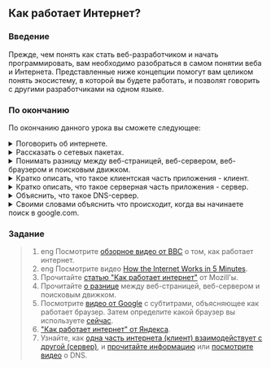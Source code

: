 ## Как работает Интернет?

### Введение

Прежде, чем понять как стать веб-разработчиком и начать программировать, вам необходимо разобраться в самом понятии веба и Интернета. Представленные ниже концепции помогут вам целиком понять экосистему, в которой вы будете работать, и позволят говорить с другими разработчиками на одном языке.

### По окончанию

По окончанию данного урока вы сможете следующее:

<details>
  <summary>Поговорить об интернете.</summary>
  <ul><ul>
    <li>Интернет - это сеть связанных между собой компьютеров. Компьютеров со всего мира! Каждый из этих компьютеров может общаться с другим посредством различных сообщений в определенном формате.</li>
  </ul></ul>
 </details>

 <details>
  <summary>Рассказать о сетевых пакетах.</summary>
  <ul><ul>
    <li>Пакеты - информация в интернете. Пакеты следуют от отправителя к получателю в определенном формате и содержат всю необходимую информацию для взаимодействия </li>
  </ul></ul>
 </details>

<details>
  <summary>Понимать разницу между веб-страницей, веб-сервером, веб-браузером и поисковым движком.</summary>
  <ul><ul>
    <li>Веб-страницу вы просматриваете в своем браузере.</li>
    <li>Веб-сервер - это компьютер, на котором запускается код, определяющий отображение веб-страниц и их поведение.</li>
    <li>Веб-браузер - это программа, которая отображает веб-страницы.</li>
    <li>Поисковой движок - это веб-сервер, который ищет информацию о других веб-серверах и сканирует их веб-страницы. Любой пользователь может открыть веб-страницу поискового движка в своем веб-браузере и найти необходимый сайт.</li>
  </ul></ul>
 </details>

 <details>
  <summary>Кратко описать, что такое клиентская часть приложения - клиент.</summary>
  <ul><ul>
    <li>Клиент - это компьютер или интернет-устройство, которое запрашивает информацию с веб-сервера.</li>
  </ul></ul>
 </details>

 <details>
  <summary>Кратко описать, что такое серверная часть приложения - сервер.</summary>
  <ul><ul>
    <li>Сервер - это компьютер, который получает запросы (в виде пакетов) с клиента и отвечает (отправляет клиенту), высылая необходимую информацию.</li>
  </ul></ul>
 </details>

 <details>
  <summary>Объяснить, что такое DNS-сервер.</summary>
  <ul><ul>
    <li>DNS-сервера - это "телефонные книги" интернета. Они преобразуют доменные имена в ip-адреса. Например: google.com => 209.185.108.134</li>
  </ul></ul>
 </details>

 <details>
  <summary>Своими словами объяснить что происходит, когда вы начинаете поиск в google.com.</summary>
 </details>


### Задание

>  1. <span class="btn-fill btn btn-xs btn-success">eng</span> Посмотрите [обзорное видео от BBC](https://vimeo.com/128575085) о том, как работает интернет.
>  2. <span class="btn-fill btn btn-xs btn-success">eng</span> Посмотрите видео [How the Internet Works in 5 Minutes](https://youtu.be/7_LPdttKXPc?t=46s).
>  3. Прочитайте [статью "Как работает интернет"](https://developer.mozilla.org/ru/docs/Learn/How_the_Internet_works) от Mozill'ы.
>  4. Прочитайте [о разнице](https://developer.mozilla.org/ru/docs/Learn/Pages_sites_servers_and_search_engines) между веб-страницей, веб-сервером и поисковым движком.
>  5. Посмотрите [видео от Google](https://youtu.be/BrXPcaRlBqo) <span class="btn-fill btn btn-xs btn-info">с субтитрами</span>, объясняющее как работает браузер. Затем определите какой браузер вы используете [сейчас](http://www.thismachine.info/).
>  6. ["Как работает интернет" от Яндекса](https://www.youtube.com/watch?v=vobsAhMBPVw).
>  7. Узнайте, как [одна часть интернета (клиент) взаимодействует с другой (сервер)](https://developer.mozilla.org/ru/docs/Learn/Getting_started_with_the_web/How_the_Web_works), и [прочитайте информацию](https://developer.mozilla.org/ru/docs/Learn/Understanding_domain_names) или [посмотрите видео](https://www.youtube.com/watch?v=72snZctFFtA&feature=youtu.be&t=45s) о DNS.
